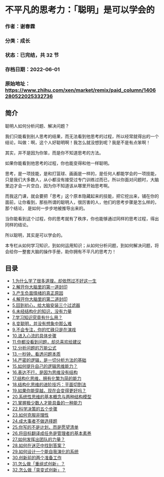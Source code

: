 # 不平凡的思考力：「聪明」是可以学会的

### 作者：谢春霖

### 分类：成长

### 状态：已完结，共 32 节

### 存档日期：2022-06-01

### 原始地址：https://www.zhihu.com/xen/market/remix/paid_column/1406280522025332736


## 简介
聪明人如何分析问题、解决问题？


我们只能看到别人思考的结果，而无法看到他思考的过程，所以经常就得出的一个结论，叫做：啊，这个人好聪明啊！我怎么就没想到呢？我是不是有点笨啊！


其实，并不是因为你笨，而是你不知道思考的方法。


如果你能看到他思考的过程，你也能变得和他一样聪明。


思考，是一项技能，是和打篮球、画画是一样的，是任何人都能学会的一项技能，只是我们大多数人，从小都没有接受过专门训练过而已，所以你面对问题时，大脑里边才会一片空白，因为你不知道该从哪里开始思考啊。


而我这门课，就会要把「思考」这个原本隐藏起来的技能，把它挖出来，铺在你的面前，让你看到，那些所谓的聪明人，很厉害的人，他们的思考步骤是怎么样的，那个结论， 是如何一步步地被推导出来的。


当你能看到这个过程，你的思考就有了秩序，你也能够通过同样的思考过程，得出同样的结论。


所以聪明，其实是可以学会的。


本专栏从如何学习知识，到如何运用知识；从如何分析问题，到如何解决问题，将会给你一整套大脑的操作手册，助你拥有不平凡的思考力！




## 目录
- [1.为什么学了很多道理，却依然过不好这一生](1.为什么学了很多道理，却依然过不好这一生.md)
- [2.解开你大脑里的第一道封印](2.解开你大脑里的第一道封印.md)
- [3.产生负面情绪的真正原因](3.产生负面情绪的真正原因.md)
- [4.解开你大脑里的第二道封印](4.解开你大脑里的第二道封印.md)
- [5.回到初心，给大脑安装三个过滤器](5.回到初心，给大脑安装三个过滤器.md)
- [6.未经结构化的知识，没有力量](6.未经结构化的知识，没有力量.md)
- [7.学习知识究竟有什么用？](7.学习知识究竟有什么用？.md)
- [8.变聪明，并没有想象中那么难](8.变聪明，并没有想象中那么难.md)
- [9.不会专注，你的忙碌只是在演戏](9.不会专注，你的忙碌只是在演戏.md)
- [10.进入心流的具体步骤](10.进入心流的具体步骤.md)
- [11.你都没看到问题，却总喜欢给建议](11.你都没看到问题，却总喜欢给建议.md)
- [12.分析问题的万能公式](12.分析问题的万能公式.md)
- [13.一秒钟，看透问题本质](13.一秒钟，看透问题本质.md)
- [14.严密的逻辑，是一切分析方法的基础](14.严密的逻辑，是一切分析方法的基础.md)
- [15.如何提升自己的逻辑思维能力？](15.如何提升自己的逻辑思维能力？.md)
- [16.表达不行，是因为思维没有结构](16.表达不行，是因为思维没有结构.md)
- [17.结构化思维，拥有化繁为简的能力](17.结构化思维，拥有化繁为简的能力.md)
- [18.结构化思维的进阶技巧：平面切割法](18.结构化思维的进阶技巧：平面切割法.md)
- [19.如果你能穿越，现在会变得更好吗？](19.如果你能穿越，现在会变得更好吗？.md)
- [20.系统性思维的基本概念与两种结构模型](20.系统性思维的基本概念与两种结构模型.md)
- [21.掌握极少数人才能具备的一种能力](21.掌握极少数人才能具备的一种能力.md)
- [22.科学决策的五个步骤](22.科学决策的五个步骤.md)
- [23.如何克服非理性](23.如何克服非理性.md)
- [24.成大事者不做选择题](24.成大事者不做选择题.md)
- [25.你写的不是计划，而是愿望清单](25.你写的不是计划，而是愿望清单.md)
- [26.将目标翻译成任务是管理者的基本素养](26.将目标翻译成任务是管理者的基本素养.md)
- [27.如何发挥出团队的力量？](27.如何发挥出团队的力量？.md)
- [28.如何在迷茫中找到答案？](28.如何在迷茫中找到答案？.md)
- [29.如何设计一个能自我演化的系统](29.如何设计一个能自我演化的系统.md)
- [30.创新前的两个准备工作](30.创新前的两个准备工作.md)
- [31.怎么做「重组式创新」？](31.怎么做「重组式创新」？.md)
- [32.怎么做「突变式创新」？](32.怎么做「突变式创新」？.md)